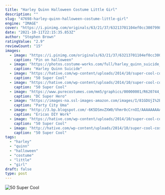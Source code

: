 ```yaml
---
title: "Harley Quinn Halloween Costume Little Girl"
description: ""
slug: "47698-harley-quinn-halloween-costume-little-girl"
engine: "IMAGE"
cover: "https://i.pinimg.com/originals/63/21/37/63213701104ef0cc300799805e1ef8da.jpg"
date: "2021-10-11T22:15:35.853Z"
author: "Stephen Brown"
ratingValue: "2.9"
reviewCount: "15"
images:
  - image: "https://i.pinimg.com/originals/63/21/37/63213701104ef0cc300799805e1ef8da.jpg"
    caption: "Pin on halloween"
  - image: "https://photos.costume-works.com/full/harley_quinn_suicide_squad.jpg"
    caption: "Harley Quinn Suicide"
  - image: "https://hative.com/wp-content/uploads/2014/10/super-cool-costume-ideas/11-scarecrow-costume.jpg"
    caption: "50 Super Cool"
  - image: "https://hative.com/wp-content/uploads/2014/10/super-cool-costume-ideas/8-homemade-buzz-lightyear-costume.jpg"
    caption: "50 Super Cool"
  - image: "https://www.purecostumes.com/mm5/graphics/00000001/R620744_full_1.jpg"
    caption: "DC Super Hero"
  - image: "https://images-na.ssl-images-amazon.com/images/I/81GDUjI%2BXfL.jpg"
    caption: "Party City Uma"
  - image: "http://3.bp.blogspot.com/-6K5DSmvZXW0/Vhmr0cCrnOI/AAAAAAAAA-U/0emSMjPcYO0/s1600/IMG_6569.jpg"
    caption: "Ericas DIY Work"
  - image: "https://hative.com/wp-content/uploads/2014/10/super-cool-costume-ideas/13-superwoman-costume.jpg"
    caption: "50 Super Cool"
  - image: "http://hative.com/wp-content/uploads/2014/10/super-cool-costume-ideas/21-pebbles-costume.jpg"
    caption: "50 Super Cool"
tags:
  - "harley"
  - "quinn"
  - "halloween"
  - "costume"
  - "little"
  - "girl"
draft: false
type: post
---
```



![50 Super Cool](https://hative.com/wp-content/uploads/2014/10/super-cool-costume-ideas/8-homemade-buzz-lightyear-costume.jpg "50 Super Cool")


<!--inArticleAds-->

<!--galleryOne-->


<!--inArticleAds-->

<!--galleryTwo-->


<!--galleryThree-->

